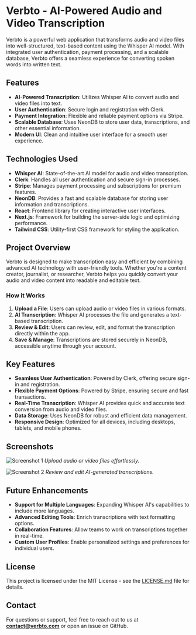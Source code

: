 # Verbto - AI-Powered Audio and Video Transcription

Verbto is a powerful web application that transforms audio and video files into well-structured, text-based content using the Whisper AI model. With integrated user authentication, payment processing, and a scalable database, Verbto offers a seamless experience for converting spoken words into written text.

## Features

- **AI-Powered Transcription**: Utilizes Whisper AI to convert audio and video files into text.
- **User Authentication**: Secure login and registration with Clerk.
- **Payment Integration**: Flexible and reliable payment options via Stripe.
- **Scalable Database**: Uses NeonDB to store user data, transcriptions, and other essential information.
- **Modern UI**: Clean and intuitive user interface for a smooth user experience.

## Technologies Used

- **Whisper AI**: State-of-the-art AI model for audio and video transcription.
- **Clerk**: Handles all user authentication and secure sign-in processes.
- **Stripe**: Manages payment processing and subscriptions for premium features.
- **NeonDB**: Provides a fast and scalable database for storing user information and transcriptions.
- **React**: Frontend library for creating interactive user interfaces.
- **Next.js**: Framework for building the server-side logic and optimizing performance.
- **Tailwind CSS**: Utility-first CSS framework for styling the application.

## Project Overview

Verbto is designed to make transcription easy and efficient by combining advanced AI technology with user-friendly tools. Whether you're a content creator, journalist, or researcher, Verbto helps you quickly convert your audio and video content into readable and editable text.

### How it Works

1. **Upload a File**: Users can upload audio or video files in various formats.
2. **AI Transcription**: Whisper AI processes the file and generates a text-based transcription.
3. **Review & Edit**: Users can review, edit, and format the transcription directly within the app.
4. **Save & Manage**: Transcriptions are stored securely in NeonDB, accessible anytime through your account.

## Key Features

- **Seamless User Authentication**: Powered by Clerk, offering secure sign-in and registration.
- **Flexible Payment Options**: Powered by Stripe, ensuring secure and fast transactions.
- **Real-Time Transcription**: Whisper AI provides quick and accurate text conversion from audio and video files.
- **Data Storage**: Uses NeonDB for robust and efficient data management.
- **Responsive Design**: Optimized for all devices, including desktops, tablets, and mobile phones.

## Screenshots

![Screenshot 1](./screenshots/upload.png)
*Upload audio or video files effortlessly.*

![Screenshot 2](./screenshots/transcription.png)
*Review and edit AI-generated transcriptions.*

## Future Enhancements

- **Support for Multiple Languages**: Expanding Whisper AI's capabilities to include more languages.
- **Advanced Editing Tools**: Enrich transcriptions with text formatting options.
- **Collaboration Features**: Allow teams to work on transcriptions together in real-time.
- **Custom User Profiles**: Enable personalized settings and preferences for individual users.

## License

This project is licensed under the MIT License - see the [LICENSE.md](LICENSE.md) file for details.

## Contact

For questions or support, feel free to reach out to us at **contact@verbto.com** or open an issue on GitHub.


